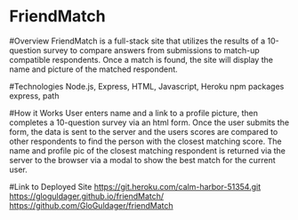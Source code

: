 # FriendMatch

#Overview
FriendMatch is a full-stack site that utilizes the results of a 10-question survey to compare answers from submissions to match-up compatible respondents. Once a match is found, the site will display the name and picture of the matched respondent.

#Technologies
Node.js, Express, HTML, Javascript, Heroku
npm packages express, path

#How it Works
User enters name and a link to a profile picture, then completes a 10-question survey via an html form. Once the user submits the form, the data is sent to the server and the users scores are compared to other respondents to find the person with the closest matching score. The name and profile pic of the closest matching respondent is returned via the server to the browser via a modal to show the best match for the current user.

#Link to Deployed Site
https://git.heroku.com/calm-harbor-51354.git
https://gloguldager.github.io/friendMatch/
https://github.com/GloGuldager/friendMatch
